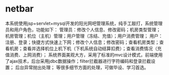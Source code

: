 # netbar
本系统使用jsp+servlet+mysql开发的阳光网吧管理系统，纯手工敲打，系统管理员和用户角色，功能如下： 
管理员：修改个人信息、修改密码；机房类型管理；机房管理；机位（主机）管理；用户管理（冻结、充值）；用户消费管理； 
用户：注册、登录；快捷方式快速上下网；修改个人信息；修改密码；查看机房类型；查看机房；查看并选择机位上机下机（下机系统自动结算扣费）；查看消费情况（充值消费、上网消费）； 
系统界面美观大方，采用了标准的mvc设计模式，前端使用了ajax技术，后台采用jdbc数据操作；filter拦截器进行字符编码和登录拦截设置；
后台异常抛出处理； 等很多细节方面的处理，可做毕设、学习首选。
